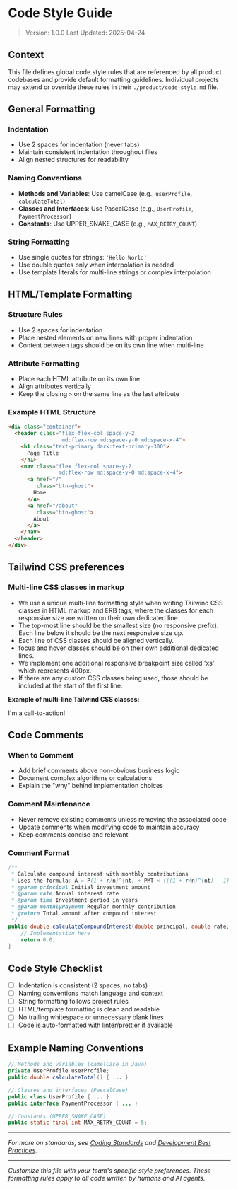 # Code Style Guide

> Version: 1.0.0
> Last Updated: 2025-04-24

## Context

This file defines global code style rules that are referenced by all product codebases and provide default formatting guidelines. Individual projects may extend or override these rules in their `./product/code-style.md` file.

## General Formatting

### Indentation
- Use 2 spaces for indentation (never tabs)
- Maintain consistent indentation throughout files
- Align nested structures for readability

### Naming Conventions
- **Methods and Variables**: Use camelCase (e.g., `userProfile`, `calculateTotal`)
- **Classes and Interfaces**: Use PascalCase (e.g., `UserProfile`, `PaymentProcessor`)
- **Constants**: Use UPPER_SNAKE_CASE (e.g., `MAX_RETRY_COUNT`)

### String Formatting
- Use single quotes for strings: `'Hello World'`
- Use double quotes only when interpolation is needed
- Use template literals for multi-line strings or complex interpolation

## HTML/Template Formatting

### Structure Rules
- Use 2 spaces for indentation
- Place nested elements on new lines with proper indentation
- Content between tags should be on its own line when multi-line

### Attribute Formatting
- Place each HTML attribute on its own line
- Align attributes vertically
- Keep the closing `>` on the same line as the last attribute

### Example HTML Structure

```html
<div class="container">
  <header class="flex flex-col space-y-2
                 md:flex-row md:space-y-0 md:space-x-4">
    <h1 class="text-primary dark:text-primary-300">
      Page Title
    </h1>
    <nav class="flex flex-col space-y-2
                md:flex-row md:space-y-0 md:space-x-4">
      <a href="/"
         class="btn-ghost">
        Home
      </a>
      <a href="/about"
         class="btn-ghost">
        About
      </a>
    </nav>
  </header>
</div>
```

## Tailwind CSS preferences

### Multi-line CSS classes in markup

- We use a unique multi-line formatting style when writing Tailwind CSS classes in HTML markup and ERB tags, where the classes for each responsive size are written on their own dedicated line.
- The top-most line should be the smallest size (no responsive prefix). Each line below it should be the next responsive size up.
- Each line of CSS classes should be aligned vertically.
- focus and hover classes should be on their own additional dedicated lines.
- We implement one additional responsive breakpoint size called 'xs' which represents 400px.
- If there are any custom CSS classes being used, those should be included at the start of the first line.

**Example of multi-line Tailwind CSS classes:**

<div class="custom-cta bg-gray-50 dark:bg-gray-900 p-4 rounded cursor-pointer w-full
            hover:bg-gray-100 dark:hover:bg-gray-800
            xs:p-6
            sm:p-8 sm:font-medium
            md:p-10 md:text-lg
            lg:p-12 lg:text-xl lg:font-semibold lg:2-3/5
            xl:p-14 xl:text-2xl
            2xl:p-16 2xl:text-3xl 2xl:font-bold 2xl:w-3/4">
  I'm a call-to-action!
</div>

## Code Comments

### When to Comment
- Add brief comments above non-obvious business logic
- Document complex algorithms or calculations
- Explain the "why" behind implementation choices

### Comment Maintenance
- Never remove existing comments unless removing the associated code
- Update comments when modifying code to maintain accuracy
- Keep comments concise and relevant

### Comment Format
```java
/**
 * Calculate compound interest with monthly contributions
 * Uses the formula: A = P(1 + r/n)^(nt) + PMT × (((1 + r/n)^(nt) - 1) / (r/n))
 * @param principal Initial investment amount
 * @param rate Annual interest rate
 * @param time Investment period in years
 * @param monthlyPayment Regular monthly contribution
 * @return Total amount after compound interest
 */
public double calculateCompoundInterest(double principal, double rate, int time, double monthlyPayment) {
    // Implementation here
    return 0.0;
}
```

## Code Style Checklist
- [ ] Indentation is consistent (2 spaces, no tabs)
- [ ] Naming conventions match language and context
- [ ] String formatting follows project rules
- [ ] HTML/template formatting is clean and readable
- [ ] No trailing whitespace or unnecessary blank lines
- [ ] Code is auto-formatted with linter/prettier if available

## Example Naming Conventions
```java
// Methods and variables (camelCase in Java)
private UserProfile userProfile;
public double calculateTotal() { ... }

// Classes and interfaces (PascalCase)
public class UserProfile { ... }
public interface PaymentProcessor { ... }

// Constants (UPPER_SNAKE_CASE)
public static final int MAX_RETRY_COUNT = 5;
```

---

*For more on standards, see [Coding Standards](./coding-standards.md) and [Development Best Practices](./best-practices.md).*

---

*Customize this file with your team's specific style preferences. These formatting rules apply to all code written by humans and AI agents.*
